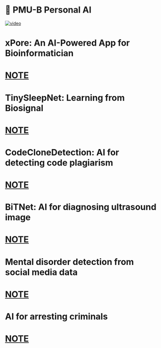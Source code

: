 <h1>🤖 PMU-B Personal AI</h1>

[![video](https://img.youtube.com/vi/561aU1Bh25g/0.jpg)](https://www.youtube.com/watch?v=561aU1Bh25g)


<H1>xPore: An AI-Powered App for Bioinformatician<h1>
  <a href="https://github.com/punnavitp/project/blob/main/xPore%3A%20An%20AI-Powered%20App%20for%20Bioinformatician.md">NOTE</a>
<H1>TinySleepNet: Learning from Biosignal<h1>
  <a href="">NOTE</a>
<H1>CodeCloneDetection: AI for detecting code plagiarism	<h1>
  <a href="">NOTE</a>
<H1>BiTNet: AI for diagnosing ultrasound image <h1>
  <a href="">NOTE</a>
<H1>Mental disorder detection from social media data<h1>
  <a href="">NOTE</a>
<H1>AI for arresting criminals	<h1>
  <a href="">NOTE</a>
